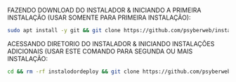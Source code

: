 FAZENDO DOWNLOAD DO INSTALADOR & INICIANDO A PRIMEIRA INSTALAÇÃO (USAR SOMENTE PARA PRIMEIRA INSTALAÇÃO):

```bash
sudo apt install -y git && git clone https://github.com/psyberweb/installwhaticket.git && sudo chmod -R 777 instaladordeploy && cd instaladordeploy && sudo ./install_primaria
```

ACESSANDO DIRETORIO DO INSTALADOR & INICIANDO INSTALAÇÕES ADICIONAIS (USAR ESTE COMANDO PARA SEGUNDA OU MAIS INSTALAÇÃO:
```bash
cd && rm -rf instalodordeploy && git clone https://github.com/psyberweb/installwhaticket.git && sudo chmod -R 777 instaladordeploy && cd instaladordeploy && sudo ./install_instancia
```

